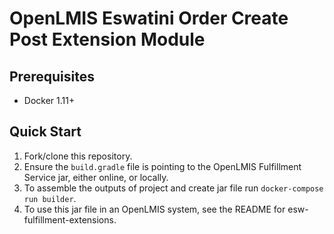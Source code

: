 # OpenLMIS Eswatini Order Create Post Extension Module

## Prerequisites
* Docker 1.11+

## Quick Start
1. Fork/clone this repository.
2. Ensure the `build.gradle` file is pointing to the OpenLMIS Fulfillment Service jar, either online, or locally.
3. To assemble the outputs of project and create jar file run `docker-compose run builder`.
4. To use this jar file in an OpenLMIS system, see the README for esw-fulfillment-extensions.
